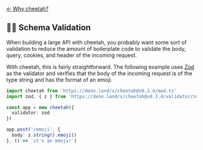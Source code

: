 [← Why cheetah?](https://github.com/azurystudio/cheetah#why-cheetah)

## 🧙‍♂️ Schema Validation

When building a large API with cheetah, you probably want some sort of validation to reduce the amount of boilerplate code to validate the body, query, cookies, and header of the incoming request.

With cheetah, this is fairly straightforward. The following example uses [Zod](https://github.com/colinhacks/zod) as the validator and verifies that the body of the incoming request is of the type string and has the format of an emoji.

```ts
import cheetah from 'https://deno.land/x/cheetah@v0.3.4/mod.ts'
import zod, { z } from 'https://deno.land/x/cheetah@v0.3.4/validator/zod.ts'

const app = new cheetah({
  validator: zod
})

app.post('/emoji', {
  body: z.string().emoji()
}, () => `it's an emoji!`)
```
